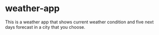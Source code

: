 # weather-app
 This is a weather app that shows current weather condition and five next days forecast in a city that you choose.
